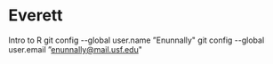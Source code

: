 # Everett
Intro to R
git config --global user.name ”Enunnally"
git config --global user.email ”enunnally@mail.usf.edu"
